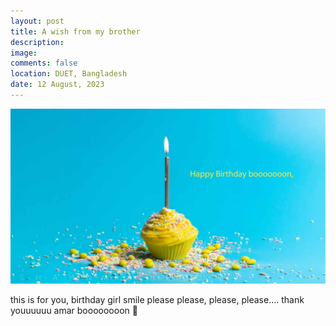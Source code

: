 ```yaml
---
layout: post
title: A wish from my brother
description: 
image: 
comments: false
location: DUET, Bangladesh
date: 12 August, 2023
---
```



<img src="/Wish/images/hbd_sister.jpg" alt="brother wising his sister on birthday">

this is for you, birthday girl
smile please
please, please, please....
thank youuuuuu
amar boooooooon 🥰
